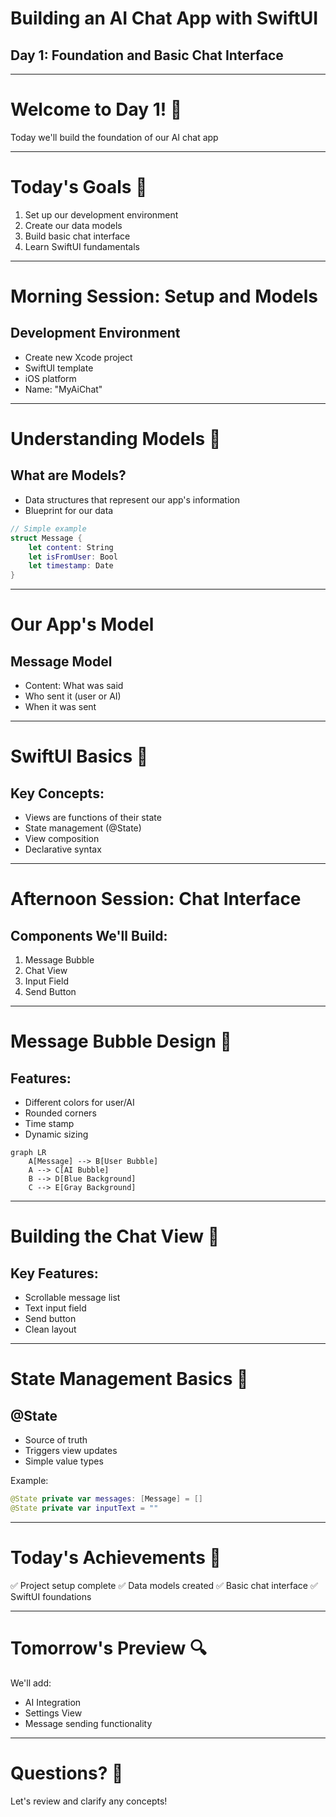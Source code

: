 # Building an AI Chat App with SwiftUI
## Day 1: Foundation and Basic Chat Interface

---

# Welcome to Day 1! 👋
Today we'll build the foundation of our AI chat app

---

# Today's Goals 🎯

1. Set up our development environment
2. Create our data models
3. Build basic chat interface
4. Learn SwiftUI fundamentals

---

# Morning Session: Setup and Models

## Development Environment
- Create new Xcode project
- SwiftUI template
- iOS platform
- Name: "MyAiChat"

---

# Understanding Models 📝

## What are Models?
- Data structures that represent our app's information
- Blueprint for our data

```swift
// Simple example
struct Message {
    let content: String
    let isFromUser: Bool
    let timestamp: Date
}
```

---

# Our App's Model

## Message Model
- Content: What was said
- Who sent it (user or AI)
- When it was sent

---

# SwiftUI Basics 🔨

## Key Concepts:
- Views are functions of their state
- State management (@State)
- View composition
- Declarative syntax

---

# Afternoon Session: Chat Interface

## Components We'll Build:
1. Message Bubble
2. Chat View
3. Input Field
4. Send Button

---

# Message Bubble Design 💭

## Features:
- Different colors for user/AI
- Rounded corners
- Time stamp
- Dynamic sizing

```mermaid
graph LR
    A[Message] --> B[User Bubble]
    A --> C[AI Bubble]
    B --> D[Blue Background]
    C --> E[Gray Background]
```

---

# Building the Chat View 📱

## Key Features:
- Scrollable message list
- Text input field
- Send button
- Clean layout

---

# State Management Basics 🔄

## @State
- Source of truth
- Triggers view updates
- Simple value types

Example:
```swift
@State private var messages: [Message] = []
@State private var inputText = ""
```

---

# Today's Achievements 🌟

✅ Project setup complete
✅ Data models created
✅ Basic chat interface
✅ SwiftUI foundations

---

# Tomorrow's Preview 🔍

We'll add:
- AI Integration
- Settings View
- Message sending functionality

---

# Questions? 🤔

Let's review and clarify any concepts!